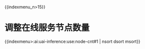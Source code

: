 {{indexmenu_n>15}}

# 调整在线服务节点数量

{{indexmenu>:ai:uai-inference:use:node-cnt#1 | nsort dsort msort}}
